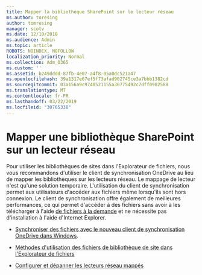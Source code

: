 ```yaml
---
title: Mapper la bibliothèque SharePoint sur le lecteur réseau
ms.author: toresing
author: tomresing
manager: scotv
ms.date: 12/10/2018
ms.audience: Admin
ms.topic: article
ROBOTS: NOINDEX, NOFOLLOW
localization_priority: Normal
ms.collection: Adm_O365
ms.custom: ''
ms.assetid: b249dddd-87fb-4e07-a4f8-05a0dc521a47
ms.openlocfilehash: 39a1317e67ef5f73afad902745ce3a7bbb1382cd
ms.sourcegitcommit: 03a156a9c9740521155a30775492c7dff0982588
ms.translationtype: MT
ms.contentlocale: fr-FR
ms.lasthandoff: 03/22/2019
ms.locfileid: "30765338"
---
```

# <a name="map-a-sharepoint-library-to-a-network-drive"></a>Mapper une bibliothèque SharePoint sur un lecteur réseau

Pour utiliser les bibliothèques de sites dans l'Explorateur de fichiers, nous vous recommandons d'utiliser le client de synchronisation OneDrive au lieu de mapper les bibliothèques sur les lecteurs réseau. Le mappage de lecteur n'est qu'une solution temporaire. L'utilisation du client de synchronisation permet aux utilisateurs d'accéder aux fichiers même lorsqu'ils sont hors connexion. Le client de synchronisation offre également de meilleures performances, ce qui permet d'accéder à des fichiers sans avoir à les télécharger à l'aide [de fichiers à la demande](https://support.office.com/article/Learn-about-OneDrive-Files-On-Demand-0E6860D3-D9F3-4971-B321-7092438FB38E) et ne nécessite pas d'installation à l'aide d'Internet Explorer. 
  
- [Synchroniser des fichiers avec le nouveau client de synchronisation OneDrive dans Windows](https://go.microsoft.com/fwlink/?linkid=866427).
    
- [Méthodes d'utilisation des fichiers de bibliothèque de site dans l'Explorateur de fichiers](https://go.microsoft.com/fwlink/?linkid=866291)
    
- [Configurer et dépanner les lecteurs réseau mappés](https://support.microsoft.com/kb/2616712)
    


